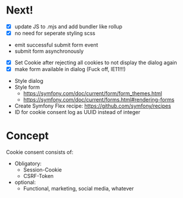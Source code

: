 # Next!
-[x] update JS to .mjs and add bundler like rollup
 -[x] no need for seperate styling scss
- emit successful submit form event
- submit form asynchronously
-[x] Set Cookie after rejecting all cookies to not display the dialog again
-[x] make form available in dialog (Fuck off, IE11!!!)
- Style dialog
- Style form
    - https://symfony.com/doc/current/form/form_themes.html
    - https://symfony.com/doc/current/forms.html#rendering-forms
- Create Symfony Flex recipe: https://github.com/symfony/recipes
- ID for cookie consent log as UUID instead of integer

# Concept
Cookie consent consists of:
- Obligatory:
    - Session-Cookie
    - CSRF-Token
- optional:
    - Functional, marketing, social media, whatever